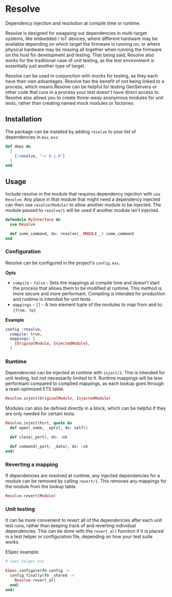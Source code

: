 # Resolve

Dependency injection and resolution at compile time or runtime.

Resolve is designed for swapping out dependencies in multi-target systems,
like embedded / IoT devices, where different hardware may be available depending
on which target the firmware is running on, or where physical hardware may be
missing all together when running the firmware on the host for development and
testing. That being said, Resolve also works for the traditional case of unit
testing, as the test environment is essentially just another type of target.

Resolve can be used in conjunction with mocks for testing, as they each have
their own advantages. Resolve has the benefit of not being linked to a process,
which means Resolve can be helpful for testing GenServers or other code that
runs in a process your test doesn't have direct access to. Resolve also allows
you to create throw-away anonymous modules for unit tests, rather than creating
named mock modules or factories.

## Installation

The package can be installed by adding `resolve` to your list of dependencies
in `mix.exs`:

```elixir
def deps do
  [
    {:resolve, "~> 0.1.0"}
  ]
end
```

## Usage

Include resolve in the module that requires dependency injection with
`use Resolve`. Any place in that module that might need a dependency injected
can then use `resolve(Module)` to allow another module to be injected. The
module passed to `resolve/1` will be used if another module isn't injected.

```elixir
defmodule MyInterface do
  use Resolve

  def some_command, do: resolve(__MODULE__).some_command
end 
```

### Configuration

Resolve can be configured in the project's `config.exs`.

**Opts**
- `compile` - `false` - Sets the mappings at compile time and doesn't start 
    the process that allows them to be modified at runtime. This method is
    more secure and more performant. Compiling is intended for production and
    runtime is intended for unit tests.
- `mappings` - `[]` - A two element tuple of the modules to map from and to:
    `{from, to}`

**Example**


```elixir
config :resolve,
  compile: true,
  mappings: [
    {OriginalModule, InjectedModule},
  ]
```

### Runtime

Dependencies can be injected at runtime with `inject/2`. This is intended for
unit testing, but not necessarily limited to it. Runtime mappings will be
less performant compared to compiled mappings, as each lookup goes through
a read-optimized ETS table.

```elixir
Resolve.inject(OriginalModule, InjectedModule)
```

Modules can also be defined directly in a block, which can be helpful if they
are only needed for certain tests.

```elixir
Resolve.inject(Port, quote do
  def open(_name, _opts), do: self()

  def close(_port), do: :ok

  def command(_port, _data), do: :ok
end)
```

### Reverting a mapping

If dependencies are resolved at runtime, any injected dependencies for a module
can be removed by calling `revert/1`. This removes any mappings for the module
from the lookup table.

```elixir
Resolve.revert(Module)
```

### Unit testing

It can be more convenient to revert all of the dependencies after each unit test
runs, rather than keeping track of and reverting individual dependencies. This
can be done with the `revert_all` function if it is placed in a test helper or
configuration file, depending on how your test suite works.

ESpec example:

```ex
# spec_helper.exs

ESpec.configure(fn config ->
  config.finally(fn _shared ->
    Resolve.revert_all
  end)
end)
```
